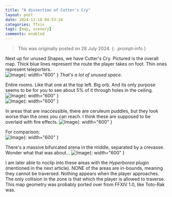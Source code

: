 ```yaml
---
title: "A dissection of Cutter's Cry"
layout: post
date: 2024-11-18 04:53:24
categories: ffxiv
tags: [map, scenery]
comments: enabled
---
```

> This was originally posted on 28 July 2024.
{: .prompt-info }

Next up for unused Shapes, we have Cutter's Cry. Pictured is the overall map. Thick blue lines represent the route the player takes on foot. Thin ones represent teleporters.  
![Image](/Cutters_1.png){: width="600" }
_That's a lot of unused space._

Entire rooms. Like that one at the top left. Big orb. And its only purpose seems to be for you to see about 5% of it through holes in the ceiling.  
![Image](/Cutters_2.png){: width="600" }  
![Image](/Cutters_3.png){: width="600" } 

In areas that are inaccessible, there are ceruleum puddles, but they look worse than the ones you can reach. I think these are supposed to be overlaid with fire effects. 
![Image](/Cutters_4.png){: width="600" } 

For comparison:  
![Image](/Cutters_5.png){: width="600" } 

There's a massive bifurcated arena in the middle, separated by a crevasse. Wonder what that was about...
![Image](/Cutters_6.png){: width="600" } 

I am later able to noclip into these areas with the *Hyperborea* plugin (mentioned in the next article). NONE of the areas are in-bounds, meaning they cannot be traversed. Nothing appears when the player approaches. The only collision in the zone is that which the player is allowed to traverse. This map geometry was probably ported over from FFXIV 1.0, like Toto-Rak was.


